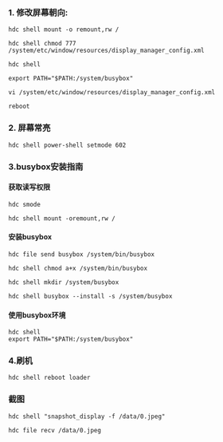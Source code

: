 ### 1. 修改屏幕朝向:
```
hdc shell mount -o remount,rw /

hdc shell chmod 777 /system/etc/window/resources/display_manager_config.xml

hdc shell

export PATH="$PATH:/system/busybox"

vi /system/etc/window/resources/display_manager_config.xml

reboot
```
### 2. 屏幕常亮
```
hdc shell power-shell setmode 602
```
### 3.busybox安装指南
#### 获取读写权限
```
hdc smode 

hdc shell mount -oremount,rw /
```
#### 安装busybox
```
hdc file send busybox /system/bin/busybox 

hdc shell chmod a+x /system/bin/busybox 

hdc shell mkdir /system/busybox 

hdc shell busybox --install -s /system/busybox
```
#### 使用busybox环境
```
hdc shell 
export PATH="$PATH:/system/busybox"
```
### 4.刷机
```
hdc shell reboot loader
```
### 截图
```
hdc shell "snapshot_display -f /data/0.jpeg"

hdc file recv /data/0.jpeg
```